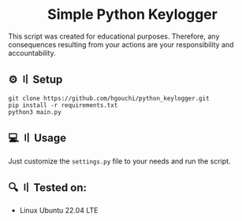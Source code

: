 <h1 align="center">Simple Python Keylogger</h1>
This script was created for educational purposes. Therefore, any consequences resulting from your actions are your responsibility and accountability.

## ⚙️ 〢 Setup
```
git clone https://github.com/hgouchi/python_keylogger.git
pip install -r requirements.txt
python3 main.py
```

## 💻 〢 Usage
Just customize the ```settings.py``` file to your needs and run the script.

## 🔍 〢 Tested on:
- Linux Ubuntu 22.04 LTE
